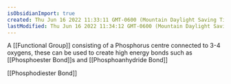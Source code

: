 ```yaml
---
isObsidianImport: true
created: Thu Jun 16 2022 11:33:11 GMT-0600 (Mountain Daylight Saving Time)
lastModified: Thu Jun 16 2022 11:34:12 GMT-0600 (Mountain Daylight Saving Time)
---
```

A [[Functional Group]] consisting of a Phosphorus centre connected to 3-4 oxygens, these can be used to create high energy bonds such as [[Phosphoester Bond]]s and [[Phosphoanhydride Bond]] 

[[Phosphodiester Bond]]